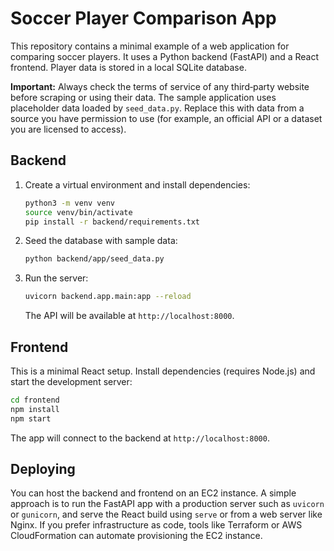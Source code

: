# Soccer Player Comparison App

This repository contains a minimal example of a web application for comparing soccer players. It uses a Python backend (FastAPI) and a React frontend. Player data is stored in a local SQLite database.

**Important:** Always check the terms of service of any third‑party website before scraping or using their data. The sample application uses placeholder data loaded by `seed_data.py`. Replace this with data from a source you have permission to use (for example, an official API or a dataset you are licensed to access).

## Backend

1. Create a virtual environment and install dependencies:
   ```bash
   python3 -m venv venv
   source venv/bin/activate
   pip install -r backend/requirements.txt
   ```
2. Seed the database with sample data:
   ```bash
   python backend/app/seed_data.py
   ```
3. Run the server:
   ```bash
   uvicorn backend.app.main:app --reload
   ```
   The API will be available at `http://localhost:8000`.

## Frontend

This is a minimal React setup. Install dependencies (requires Node.js) and start the development server:

```bash
cd frontend
npm install
npm start
```

The app will connect to the backend at `http://localhost:8000`.

## Deploying

You can host the backend and frontend on an EC2 instance. A simple approach is to run the FastAPI app with a production server such as `uvicorn` or `gunicorn`, and serve the React build using `serve` or from a web server like Nginx. If you prefer infrastructure as code, tools like Terraform or AWS CloudFormation can automate provisioning the EC2 instance.
